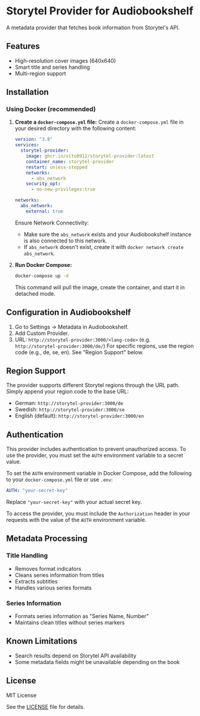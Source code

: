 # Storytel Provider for Audiobookshelf
A metadata provider that fetches book information from Storytel's API.

## Features
- High-resolution cover images (640x640)
- Smart title and series handling
- Multi-region support

## Installation
### Using Docker (recommended)
1. **Create a `docker-compose.yml` file:** Create a `docker-compose.yml` file in your desired directory with the following content:

    ```yaml
    version: "3.8"
    services:
      storytel-provider:
        image: ghcr.io/vito0912/storytel-provider:latest
        container_name: storytel-provider
        restart: unless-stopped
        networks:
          - abs_network
        security_opt:
          - no-new-privileges:true

    networks:
      abs_network:
        external: true
    ```

    Ensure Network Connectivity:
    - Make sure the `abs_network` exists and your Audiobookshelf instance is also connected to this network.
    - If `abs_network` doesn't exist, create it with `docker network create abs_network`.

2. **Run Docker Compose:**
    ```bash
    docker-compose up -d
    ```

    This command will pull the image, create the container, and start it in detached mode.

## Configuration in Audiobookshelf
1. Go to Settings -> Metadata in Audiobookshelf.
2. Add Custom Provider.
3. URL: `http://storytel-provider:3000/<lang-code>` (e.g. `http://storytel-provider:3000/de/`)
For specific regions, use the region code (e.g., de, se, en).  See "Region Support" below.

## Region Support
The provider supports different Storytel regions through the URL path. Simply append your region code to the base URL:
- German: `http://storytel-provider:3000/de`
- Swedish: `http://storytel-provider:3000/se`
- English (default): `http://storytel-provider:3000/en`

## Authentication

This provider includes authentication to prevent unauthorized access. To use the provider, you must set the `AUTH` environment variable to a secret value.

To set the `AUTH` environment variable in Docker Compose, add the following to your `docker-compose.yml` file or use `.env`:

```yaml
AUTH: "your-secret-key"
```

Replace `"your-secret-key"` with your actual secret key.

To access the provider, you must include the `Authorization` header in your requests with the value of the `AUTH` environment variable.

## Metadata Processing
### Title Handling
- Removes format indicators
- Cleans series information from titles
- Extracts subtitles
- Handles various series formats

### Series Information
- Formats series information as "Series Name, Number"
- Maintains clean titles without series markers

## Known Limitations
- Search results depend on Storytel API availability
- Some metadata fields might be unavailable depending on the book

## License

MIT License

See the [LICENSE](LICENSE) file for details.